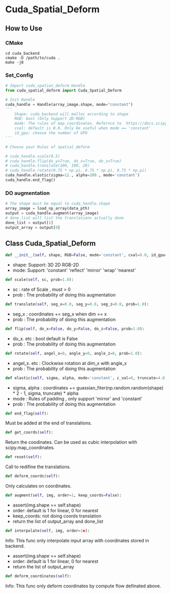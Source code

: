 # Cuda_Spatial_Deform

## How to Use

### CMake
```shell
cd cuda_backend
cmake -D /path/to/cuda .
make -j8
```

### Set_Config
```python
# Import cuda_spation_deform Handle
from cuda_spatial_deform import Cuda_Spatial_Deform

# Init Handle
cuda_handle = Handle(array_image.shape, mode="constant")
'''
    Shape: cuda_backend will malloc according to shape
    RGB: bool (Only Support 2D-RGB)
    mode: The rules of map_coordinates. Refernce to  https://docs.scipy.org/doc/scipy/reference/generated/scipy.ndimage.map_coordinates.html
    cval: default is 0.0. Only be useful when mode == 'constant'
    id_gpu: choose the number of GPU
'''

# Choose your Rules of spatial_deform

# cuda_handle.scale(0.5)
# cuda_handle.flip(do_y=True, do_x=True, do_z=True)
# cuda_handle.translate(100, 100, 20)
# cuda_handle.rotate(0.75 * np.pi, 0.75 * np.pi, 0.75 * np.pi)
cuda_handle.elastic(sigma=12., alpha=200., mode='constant')
cuda_handle.end_flag()
```

### DO augmentation
```python
# The shape must be equal to cuda_handle.shape
array_image = load_np_array(data_pth)
output = cuda_handle.augment(array_image)
# done_list will list the translations actually done
done_list = output[1]
output_array = output[0]
```

## Class Cuda_Spatial_Deform
```python
def __init__(self, shape, RGB=False, mode='constant', cval=0.0, id_gpu=0):
```
- shape: Support: 3D 2D RGB-2D
- mode: Support: 'constant' 'reflect' 'mirror' 'wrap' 'nearest'

```python
def scale(self, sc, prob=1.0):
```
- sc : rate of Scale , must > 0
- prob : The probability of doing this augmentation

```python
def translate(self, seg_x=0.0, seg_y=0.0, seg_z=0.0, prob=1.0):
```
- seg_x : coordinates += seg_x when dim == x
- prob : The probability of doing this augmentation

```python
def flip(self, do_x=False, do_y=False, do_z=False, prob=1.0):
```
- do_x. etc : bool default is False
- prob : The probability of doing this augmentation

```python
def rotate(self, angel_x=0, angle_y=0, angle_z=0, prob=1.0):
```
- angel_x. etc : Clockwise rotation at dim_x with angle_x
- prob : The probability of doing this augmentation

```python
def elastic(self, sigma, alpha, mode='constant', c_val=0, truncate=4.0, prob=1.0):
```
- sigma, alpha : coordinates += guassian_fiter(np.random.random(shape) * 2 - 1, sigma, truncate) * alpha
- mode : Rules of padding , only support 'mirror' and 'constant'
- prob : The probability of doing this augmentation

```python
def end_flag(self):
```
Must be added at the end of translations.

```python
def get_coords(self):
```
Return the coodinates. Can be used as cubic interpolation with scipy.map_coordinates.

```python
def reset(self):
```
Call to redifine the translations.

```python
def deform_coords(self):
```
Only calculates on coordinates.

```python
def augment(self, img, order=1, keep_coords=False):
```
- assert(img.shape == self.shape)
- order: default is 1 for linear, 0 for nearest
- keep_coords: not doing coords translation
- return the list of output_array and done_list 


```python
def interpolate(self, img, order=1e):
```
Info: This func only interpolate input array with coordinates stored in backend.
- assert(img.shape == self.shape)
- order: default is 1 for linear, 0 for nearest
- return the list of output_array


```python
def deform_coordinates(self):
```
Info: This func only deform coordinates by compute flow definated above.
